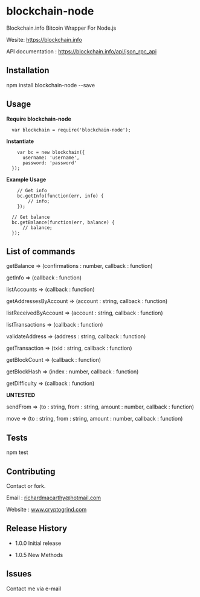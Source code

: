 
# blockchain-node

Blockchain.info Bitcoin Wrapper For Node.js

Wesite: https://blockchain.info

API documentation : https://blockchain.info/api/json_rpc_api

## Installation

  npm install blockchain-node --save

## Usage


**Require blockchain-node**

```
  var blockchain = require('blockchain-node');
```

**Instantiate**

```
	var bc = new blockchain({
      username: 'username',
      password: 'password'
  });
```

**Example Usage**

```
    // Get info
    bc.getInfo(function(err, info) {
        // info;
    });
```

```
  // Get balance
  bc.getBalance(function(err, balance) {
      // balance;
  });
```

## List of commands

getBalance => (confirmations : number, callback : function)

getInfo => (callback : function)

listAccounts => (callback : function)

getAddressesByAccount => (account : string, callback : function)

listReceivedByAccount => (account : string, callback : function)

listTransactions => (callback : function)

validateAddress => (address : string, callback : function)

getTransaction => (txid : string, callback : function)

getBlockCount => (callback : function)

getBlockHash => (index : number, callback : function)

getDifficulty => (callback : function)

**UNTESTED**

sendFrom => (to : string, from : string, amount : number, callback : function)

move => (to : string, from : string, amount : number, callback : function)

## Tests

  npm test

## Contributing

Contact or fork.

Email : richardmacarthy@hotmail.com

Website : www.cryptogrind.com

## Release History

* 1.0.0 Initial release

* 1.0.5 New Methods

## Issues

Contact me via e-mail